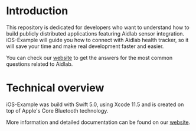 # Introduction
This repository is dedicated for developers who want to understand how to build publicly distributed applications featuring Aidlab sensor integration. iOS-Example will guide you how to connect with Aidlab health tracker, so it will save your time and make real development faster and easier. 

You can check our [website](http://www.aidlab.com/developer) to get the answers for the most common questions related to Aidlab.

# Technical overview
iOS-Example was build with Swift 5.0, using Xcode 11.5 and is created on top of Apple's Core Bluetooth technology.

More information and detailed documentation can be found on our [website](https://www.aidlab.com/developer/docs/examples/).

